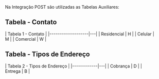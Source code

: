 Na Integração POST são utilizadas as Tabelas Auxiliares:

## Tabela - Contato


| Tabela 1 - Contato |
|--------------------|---|
| Residencial        | H |
| Celular            | M |
| Comercial          | W |


## Tabela - Tipos de Endereço


| Tabela 2 - Tipos de Endereço |
|-------------|---|
| Cobrança    | D |
| Entrega     | B |
